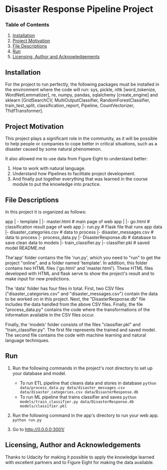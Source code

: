 # Disaster Response Pipeline Project

### Table of Contents
1. [Installation](#installation)
2. [Project Motivation](#motivation)
3. [File Descriptions](#files)
4. [Run](#run)
5. [Licensing, Author and Acknowledgements](#laa)

## Installation <a name="installation"></a>

For the project to run perfectly, the following packages must be installed in the environment where the code will run: sys, pickle, nltk [word_tokenize, WordNetLemmatizer], re, numpy, pandas, sqlalchemy [create_engine] and sklearn [GridSearchCV, MultiOutputClassifier, RandomForestClassifier, train_test_split, classification_report, Pipeline, CountVectorizer, TfidfTransformer].

## Project Motivation<a name="motivation"></a>

This project plays a significant role in the community, as it will be possible to help people or companies to cope better in critical situations, such as a disaster caused by some natural phenomenon. 

It also allowed me to use data from Figure Eight to understand better:

1. How to work with natural language.
2. Understand how Pipelines to facilitate project development.
3. And finally put together everything that was learned in the course module to put the knowledge into practice.

## File Descriptions <a name="files"></a>

In this project it is organized as follows:

app
| - template
| |- master.html # main page of web app
| |- go.html # classification result page of web app
|- run.py # Flask file that runs app
data
|- disaster_categories.csv # data to process
|- disaster_messages.csv # data to process
|- process_data.py
|- DisasterResponse.db # database to save clean data to
models
|- train_classifier.py
|- classifier.pkl # saved model
README.md

The'app' folder  contains the file 'run.py', which you need to "run" to get the project "online", and a folder named 'template'. In addition, this folder contains two HTML files ('go.html' and 'master.html'). These HTML files developed with HTML and flask serve to show the project's result and to make input for new predictions.

The 'data' folder has four files in total. First, two CSV files ("disaster_categories.csv" and "disaster_messages.csv") contain the data to be worked on in this project. Next, the "DisasterResponse.db" file includes the data handled from the above CSV files. Finally, the file "process_data.py" contains the code where the transformations of the information available in the CSV files occur.

Finally, the 'models' folder consists of the files "classifier.pkl" and "train_classifier.py". The first file represents the trained and saved model. The second file contains the code with machine learning and natural language techniques.

## Run <a name="run"></a>

1. Run the following commands in the project's root directory to set up your database and model.

    - To run ETL pipeline that cleans data and stores in database
        `python data/process_data.py data/disaster_messages.csv data/disaster_categories.csv data/DisasterResponse.db`
    - To run ML pipeline that trains classifier and saves
        `python models/train_classifier.py data/DisasterResponse.db models/classifier.pkl`

2. Run the following command in the app's directory to run your web app.
    `python run.py`

3. Go to http://0.0.0.0:3001/

## Licensing, Author and Acknowledgements <a name="laa"></a>

Thanks to Udacity for making it possible to apply the knowledge learned with excellent partners and to Figure Eight for making the data available.